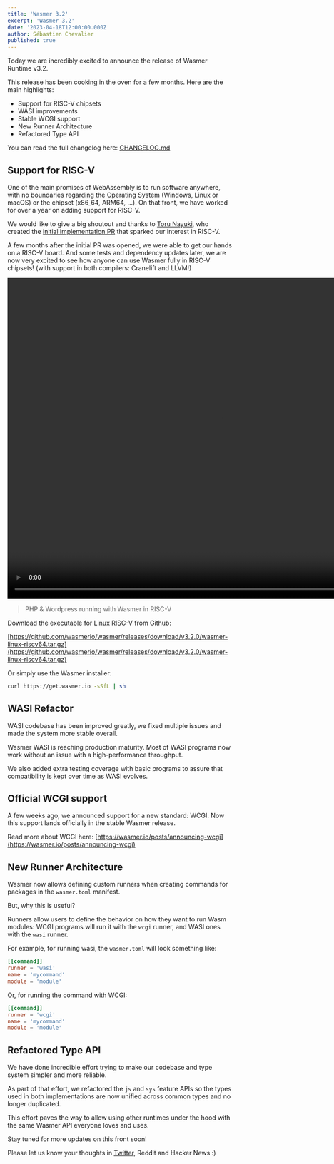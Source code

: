 ```yaml
---
title: 'Wasmer 3.2'
excerpt: 'Wasmer 3.2'
date: '2023-04-18T12:00:00.000Z'
author: Sébastien Chevalier
published: true
---
```


Today we are incredibly excited to announce the release of Wasmer Runtime v3.2.

This release has been cooking in the oven for a few months. Here are the main highlights:

- Support for RISC-V chipsets
- WASI improvements
- Stable WCGI support
- New Runner Architecture
- Refactored Type API

You can read the full changelog here: [CHANGELOG.md](https://github.com/wasmerio/wasmer/blob/master/CHANGELOG.md#320---18042023)

## Support for RISC-V

One of the main promises of WebAssembly is to run software anywhere, with no boundaries regarding the Operating System (Windows, Linux or macOS) or the chipset (x86_64, ARM64, …). On that front, we have worked for over a year on adding support for RISC-V.

We would like to give a big shoutout and thanks to [Toru Nayuki](https://github.com/tnayuki), who created the [initial implementation PR](https://github.com/wasmerio/wasmer/pull/2800) that sparked our interest in RISC-V.

A few months after the initial PR was opened, we were able to get our hands on a RISC-V board. And some tests and dependency updates later, we are now very excited to see how anyone can use Wasmer fully in RISC-V chipsets! (with support in both compilers: Cranelift and LLVM!)

<video width="960" height="720" controls preload="auto" autoplay loop muted>
  <source src="/images/blog/wordpress-on-riscv.mp4" type="video/mp4">
</video>

> PHP & Wordpress running with Wasmer in RISC-V

Download the executable for Linux RISC-V from Github:

[https://github.com/wasmerio/wasmer/releases/download/v3.2.0/wasmer-linux-riscv64.tar.gz](https://github.com/wasmerio/wasmer/releases/download/v3.2.0/wasmer-linux-riscv64.tar.gz)

Or simply use the Wasmer installer:

```bash
curl https://get.wasmer.io -sSfL | sh
```

## WASI Refactor

WASI codebase has been improved greatly, we fixed multiple issues and made the system more stable overall.

Wasmer WASI is reaching production maturity. Most of WASI programs now work without an issue with a high-performance throughput.

We also added extra testing coverage with basic programs to assure that compatibility is kept over time as WASI evolves.

## Official WCGI support

A few weeks ago, we announced support for a new standard: WCGI. Now this support lands officially in the stable Wasmer release.

Read more about WCGI here: [https://wasmer.io/posts/announcing-wcgi](https://wasmer.io/posts/announcing-wcgi)

## New Runner Architecture

Wasmer now allows defining custom runners when creating commands for packages in the `wasmer.toml` manifest.

But, why this is useful?

Runners allow users to define the behavior on how they want to run Wasm modules: WCGI programs will run it with the `wcgi` runner, and WASI ones with the `wasi` runner.

For example, for running wasi, the `wasmer.toml` will look something like:

```toml
[[command]]
runner = 'wasi'
name = 'mycommand'
module = 'module'
```

Or, for running the command with WCGI:

```toml
[[command]]
runner = 'wcgi'
name = 'mycommand'
module = 'module'
```

## Refactored Type API

We have done incredible effort trying to make our codebase and type system simpler and more reliable.

As part of that effort, we refactored the `js` and `sys` feature APIs so the types used in both implementations are now unified across common types and no longer duplicated.

This effort paves the way to allow using other runtimes under the hood with the same Wasmer API everyone loves and uses.

Stay tuned for more updates on this front soon!

Please let us know your thoughts in [Twitter](https://twitter.com/wasmerio), Reddit and Hacker News :)
